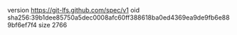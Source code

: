 version https://git-lfs.github.com/spec/v1
oid sha256:39b1dee85750a5dec0008afc60ff388618ba0ed4369ea9de9fb6e889bf6ef7f4
size 2766
